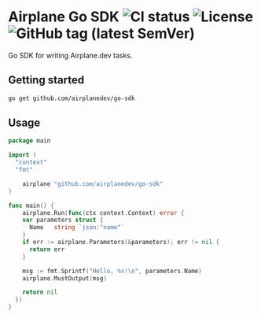 # Airplane Go SDK ![CI status](https://img.shields.io/github/workflow/status/airplanedev/go-sdk/test/main) ![License](https://img.shields.io/github/license/airplanedev/go-sdk) ![GitHub tag (latest SemVer)](https://img.shields.io/github/v/tag/airplanedev/go-sdk)

Go SDK for writing Airplane.dev tasks.

## Getting started

```sh
go get github.com/airplanedev/go-sdk
```

## Usage

```go
package main

import (
  "context"
  "fmt"

	airplane "github.com/airplanedev/go-sdk"
)

func main() {
	airplane.Run(func(ctx context.Context) error {
    var parameters struct {
      Name   string `json:"name"`
    }
    if err := airplane.Parameters(&parameters); err != nil {
      return err
    }

    msg := fmt.Sprintf("Hello, %s!\n", parameters.Name)
    airplane.MustOutput(msg)

    return nil
  })
}
```
